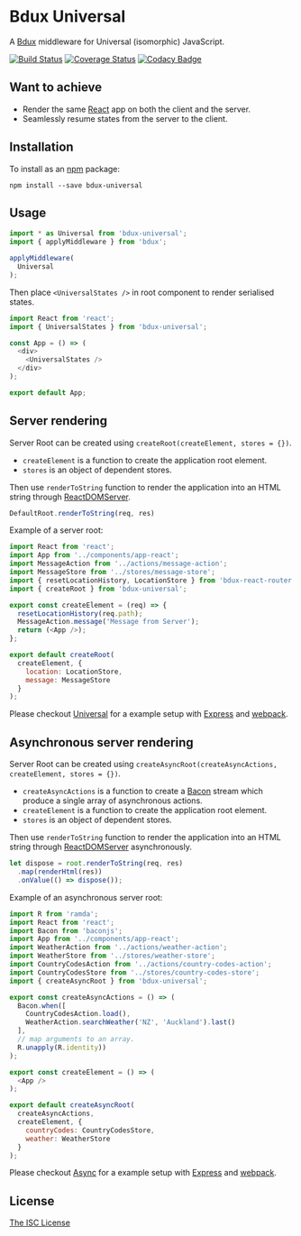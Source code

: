 # Bdux Universal

A [Bdux](https://github.com/Intai/bdux) middleware for Universal (isomorphic) JavaScript.

[![Build Status](https://travis-ci.org/Intai/bdux-universal.svg?branch=master)](https://travis-ci.org/Intai/bdux-universal)
[![Coverage Status](https://coveralls.io/repos/github/Intai/bdux-universal/badge.svg?branch=master)](https://coveralls.io/github/Intai/bdux-universal?branch=master)
[![Codacy Badge](https://api.codacy.com/project/badge/Grade/e8a1e446f73441d594db7653367c17e5)](https://www.codacy.com/app/intai-hg/bdux-universal?utm_source=github.com&amp;utm_medium=referral&amp;utm_content=Intai/bdux-universal&amp;utm_campaign=Badge_Grade)

## Want to achieve
- Render the same [React](https://facebook.github.io/react/) app on both the client and the server.
- Seamlessly resume states from the server to the client.

## Installation
To install as an [npm](https://www.npmjs.com/) package:
```
npm install --save bdux-universal
```

## Usage
``` javascript
import * as Universal from 'bdux-universal';
import { applyMiddleware } from 'bdux';

applyMiddleware(
  Universal
);
```
Then place `<UniversalStates />` in root component to render serialised states.
``` javascript
import React from 'react';
import { UniversalStates } from 'bdux-universal';

const App = () => (
  <div>
    <UniversalStates />
  </div>
);

export default App;
```

## Server rendering
Server Root can be created using `createRoot(createElement, stores = {})`.
- `createElement` is a function to create the application root element.
- `stores` is an object of dependent stores.

Then use `renderToString` function to render the application into an HTML string through [ReactDOMServer](https://facebook.github.io/react/docs/top-level-api.html#reactdomserver.rendertostring).
``` javascript
DefaultRoot.renderToString(req, res)
```

Example of a server root:
``` javascript
import React from 'react';
import App from '../components/app-react';
import MessageAction from '../actions/message-action';
import MessageStore from '../stores/message-store';
import { resetLocationHistory, LocationStore } from 'bdux-react-router';
import { createRoot } from 'bdux-universal';

export const createElement = (req) => {
  resetLocationHistory(req.path);
  MessageAction.message('Message from Server');
  return (<App />);
};

export default createRoot(
  createElement, {
    location: LocationStore,
    message: MessageStore
  }
);
```
Please checkout [Universal](https://github.com/Intai/bdux-examples/tree/master/universal) for a example setup with [Express](http://expressjs.com/) and [webpack](https://webpack.github.io/).

## Asynchronous server rendering
Server Root can be created using `createAsyncRoot(createAsyncActions, createElement, stores = {})`.
- `createAsyncActions` is a function to create a [Bacon](https://baconjs.github.io/) stream which produce a single array of asynchronous actions.
- `createElement` is a function to create the application root element.
- `stores` is an object of dependent stores.

Then use `renderToString` function to render the application into an HTML string through [ReactDOMServer](https://facebook.github.io/react/docs/top-level-api.html#reactdomserver.rendertostring) asynchronously.
``` javascript
let dispose = root.renderToString(req, res)
  .map(renderHtml(res))
  .onValue(() => dispose());
```

Example of an asynchronous server root:
``` javascript
import R from 'ramda';
import React from 'react';
import Bacon from 'baconjs';
import App from '../components/app-react';
import WeatherAction from '../actions/weather-action';
import WeatherStore from '../stores/weather-store';
import CountryCodesAction from '../actions/country-codes-action';
import CountryCodesStore from '../stores/country-codes-store';
import { createAsyncRoot } from 'bdux-universal';

export const createAsyncActions = () => (
  Bacon.when([
    CountryCodesAction.load(),
    WeatherAction.searchWeather('NZ', 'Auckland').last()
  ],
  // map arguments to an array.
  R.unapply(R.identity))
);

export const createElement = () => (
  <App />
);

export default createAsyncRoot(
  createAsyncActions,
  createElement, {
    countryCodes: CountryCodesStore,
    weather: WeatherStore
  }
);
```
Please checkout [Async](https://github.com/Intai/bdux-examples/tree/master/async) for a example setup with [Express](http://expressjs.com/) and [webpack](https://webpack.github.io/).

## License
[The ISC License](./LICENSE.md)
